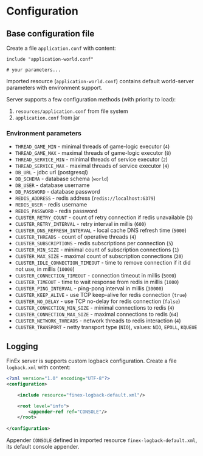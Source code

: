 # Configuration
## Base configuration file
Create a file `application.conf` with content:
```hocon
include "application-world.conf"

# your parameters...
```

Imported resource (`application-world.conf`) contains default world-server parameters with environment support.

Server supports a few configuration methods (with priority to load):
1. `resources/application.conf` from file system
2. `application.conf` from jar 

### Environment parameters
- `THREAD_GAME_MIN` - minimal threads of game-logic executor (`4`)
- `THREAD_GAME_MAX` - maximal threads of game-logic executor (`8`)
- `THREAD_SERVICE_MIN` - minimal threads of service executor (`2`)
- `THREAD_SERVICE_MAX` - maximal threads of service executor (`4`)
- `DB_URL` - jdbc url (postgresql)
- `DB_SCHEMA` - database schema (`world`)
- `DB_USER` - database username
- `DB_PASSWORD` - database password
- `REDIS_ADDRESS` - redis address (`redis://localhost:6379`)
- `REDIS_USER` - redis username
- `REDIS_PASSWORD` - redis password
- `CLUSTER_RETRY_COUNT` - count of retry connection if redis unavailable (`3`)
- `CLUSTER_RETRY_INTERVAL` - retry interval in millis (`600`)
- `CLUSTER_DNS_REFRESH_INTERVAL` - local cache DNS refresh time (`5000`)
- `CLUSTER_THREADS` - count of operative threads (`4`)
- `CLUSTER_SUBSCRIPTIONS` - redis subscriptions per connection (`5`)
- `CLUSTER_MIN_SIZE` - minimal count of subscription connections (`1`)
- `CLUSTER_MAX_SIZE` - maximal count of subscription connections (`20`)
- `CLUSTER_IDLE_CONNECTION_TIMEOUT` - time to remove connection if it did not use, in millis (`10000`)
- `CLUSTER_CONNECTION_TIMEOUT` - connection timeout in millis (`5000`)
- `CLUSTER_TIMEOUT` - time to wait response from redis in millis (`1000`)
- `CLUSTER_PING_INTERVAL` - ping-pong interval in millis (`30000`)
- `CLUSTER_KEEP_ALIVE` - use TCP keep-alive for redis connection (`true`)
- `CLUSTER_NO_DELAY` - use TCP no-delay for redis connection (`false`)
- `CLUSTER_CONNECTION_MIN_SIZE` - minimal connections to redis (`4`)
- `CLUSTER_CONNECTION_MAX_SIZE` - maximal connections to redis (`64`)
- `CLUSTER_NETWORK_THREADS` - network threads to redis interaction (`4`)
- `CLUSTER_TRANSPORT` - netty transport type (`NIO`), values: `NIO`, `EPOLL`, `KQUEUE`

## Logging
FinEx server is supports custom logback configuration. 
Create a file `logback.xml` with content:
```xml
<?xml version="1.0" encoding="UTF-8"?>
<configuration>

    <include resource="finex-logback-default.xml"/>

    <root level="info">
        <appender-ref ref="CONSOLE"/>
    </root>
	
</configuration>
```

Appender `CONSOLE` defined in imported resource `finex-logback-default.xml`, its default console appender.